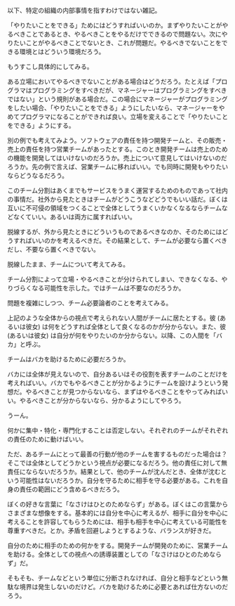 以下、特定の組織の内部事情を指すわけではない雑記。

「やりたいことをできる」ためにはどうすればいいのか。まずやりたいことがやるべきことであるとき、やるべきことをやるだけでできるので問題ない。次にやりたいことがやるべきことでないとき、これが問題だ。やるべきでないことをできる環境とはどういう環境だろう。

もうすこし具体的にしてみる。

ある立場においてやるべきでないことがある場合はどうだろう。たとえば「プログラマはプログラミングをすべきだが、マネージャーはプログラミングをすべきではない」という規則がある場合だ。この場合にマネージャーがプログラミングをしたい場合、「やりたいことをできる」ようにしたいなら、マネージャーをやめてプログラマになることができれば良い。立場を変えることで「やりたいことをできる」ようにする。

別の例でも考えてみよう。ソフトウェアの責任を持つ開発チームと、その販売・売上の責任を持つ営業チームがあったとする。このとき開発チームは売上のための機能を開発してはいけないのだろうか。売上について意見してはいけないのだろうか。先の例で言えば、営業チームに移ればいい。でも同時に開発もやりたいならどうなるだろう。

このチーム分割はあくまでもサービスをうまく運営するためのものであって社内の事情だ。社外から見たときはチームがどうこうなどどうでもいい話だ。ぼくは互いに不可侵の領域をつくることで全体としてうまくいかなくなるならチームなどなくていい。あるいは両方に属すればいい。

脱線するが、外から見たときにどういうものであるべきなのか、そのためにはどうすればいいのかを考えるべきだ。その結果として、チームが必要なら置くべきだし、不要なら置くべきでない。

脱線したまま、チームについて考えてみる。

チーム分割によって立場・やるべきことが分けられてしまい、できなくなる、やりづらくなる可能性を示した。ではチームは不要なのだろうか。

問題を複雑にしつつ、チーム必要論者のことを考えてみる。

上記のような全体からの視点で考えられない人間がチームに居たとする。彼 (あるいは彼女) は何をどうすれば全体として良くなるのかが分からない。また、彼 (あるいは彼女) は自分が何をやりたいのか分からない。以降、この人間を「バカ」と呼ぶ。

チームはバカを助けるために必要だろうか。

バカには全体が見えないので、自分あるいはその役割を表すチームのことだけを考えればいい。バカでもやるべきことが分かるようにチームを設けようという発想だ。やるべきことが見つからないなら、まずはやるべきことをやってみればいい。やるべきことが分からないなら、分かるようにしてやろう。

うーん。

何かに集中・特化・専門化することは否定しない。それぞれのチームがそれぞれの責任のために動けばいい。

ただ、あるチームにとって最善の行動が他のチームを害するものだった場合は？　そこでは全体としてどうかという視点が必要になるだろう。他の責任に対して無責任にならないだろうか。結果として、他のチームが沈んだとき、全体が沈むという可能性はないだろうか。自分を守るために相手を守る必要がある。これを自身の責任の範囲にどう含めるべきだろう。

ぼくの好きな言葉に「なさけはひとのためならず」がある。ぼくはこの言葉からさまざまな想像をする。基本的には自分を中心に考えるが、相手に自分を中心に考えることを許容してもらうためには、相手も相手を中心に考えている可能性を尊重すべきだ。とか。矛盾を回避しようとするような、バランスが好きだ。

自分のために相手のための何かをする。開発チームが開発のために、営業チームを助ける。全体としての視点への誘導装置としての「なさけはひとのためならず」だ。

そもそも、チームなどという単位に分断されなければ、自分と相手などという無駄な境界は発生しないのだけど。バカを助けるために必要とあれば仕方ないのだろう。
